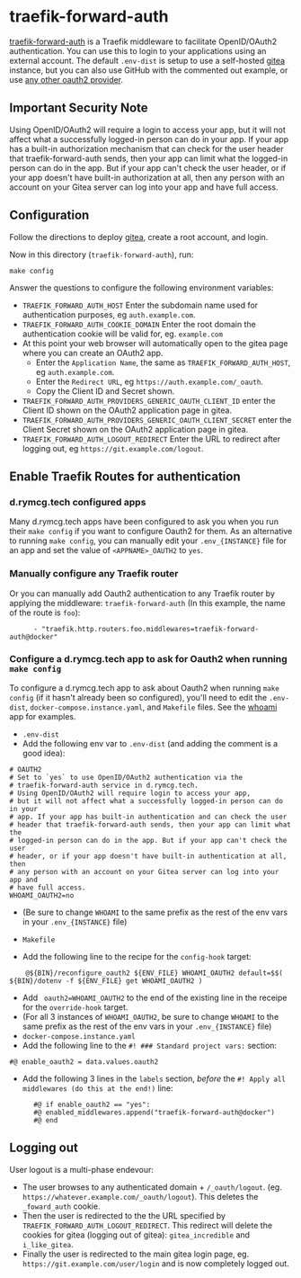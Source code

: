 # traefik-forward-auth

[traefik-forward-auth](https://github.com/thomseddon/traefik-forward-auth)
is a Traefik middleware to facilitate OpenID/OAuth2 authentication.
You can use this to login to your applications using an external
account. The default `.env-dist` is setup to use a self-hosted
[gitea](../gitea) instance, but you can also use GitHub with the
commented out example, or use [any other oauth2
provider](https://github.com/thomseddon/traefik-forward-auth/wiki/Provider-Setup).

## Important Security Note

Using OpenID/OAuth2 will require a login to access your app, but it will not
affect what a successfully logged-in person can do in your app. If your app has
a built-in authorization mechanism that can check for the user header that
traefik-forward-auth sends, then your app can limit what the logged-in person
can do in the app. But if your app can't check the user header, or if your app
doesn't have built-in authorization at all, then any person with an account
on your Gitea server can log into your app and have full access.

## Configuration

Follow the directions to deploy [gitea](../gitea), create a root
account, and login.

Now in this directory (`traefik-forward-auth`), run:

```
make config
```

Answer the questions to configure the following environment variables:

 * `TRAEFIK_FORWARD_AUTH_HOST` Enter the subdomain name used for
   authentication purposes, eg `auth.example.com`.
 * `TRAEFIK_FORWARD_AUTH_COOKIE_DOMAIN` Enter the root domain the
   authentication cookie will be valid for, eg. `example.com`
 * At this point your web browser will automatically open to the gitea
   page where you can create an OAuth2 app. 
   * Enter the `Application Name`, the same as
     `TRAEFIK_FORWARD_AUTH_HOST`, eg `auth.example.com`.
   * Enter the `Redirect URL`, eg `https://auth.example.com/_oauth`.
   * Copy the Client ID and Secret shown.
 * `TRAEFIK_FORWARD_AUTH_PROVIDERS_GENERIC_OAUTH_CLIENT_ID` enter the
   Client ID shown on the OAuth2 application page in gitea.
 * `TRAEFIK_FORWARD_AUTH_PROVIDERS_GENERIC_OAUTH_CLIENT_SECRET` enter
   the Client Secret shown on the OAuth2 application page in gitea.
 * `TRAEFIK_FORWARD_AUTH_LOGOUT_REDIRECT` Enter the URL to redirect
   after logging out, eg `https://git.example.com/logout`.

## Enable Traefik Routes for authentication

### d.rymcg.tech configured apps
Many d.rymcg.tech apps have been configured to ask you when you run their
`make config` if you want to configure Oauth2 for them. As an alternative to
running `make config`, you can manually edit your `.env_{INSTANCE}` file for
an app and set the value of `<APPNAME>_OAUTH2` to `yes`. 

### Manually configure any Traefik router
Or you can manually add Oauth2 authentication to any Traefik router by applying the
middleware: `traefik-forward-auth` (In this example, the name of the
route is `foo`):

```
      - "traefik.http.routers.foo.middlewares=traefik-forward-auth@docker"
```

### Configure a d.rymcg.tech app to ask for Oauth2 when running `make config`
To configure a d.rymcg.tech app to ask about Oauth2 when running `make config`
(if it hasn't already been so configured), you'll need to edit the
`.env-dist`, `docker-compose.instance.yaml`, and `Makefile` files.
See the [whoami](../whoami/) app for examples.
 * `.env-dist`
  * Add the following env var to `.env-dist` (and adding the comment is a good idea):
```
# OAUTH2
# Set to `yes` to use OpenID/OAuth2 authentication via the
# traefik-forward-auth service in d.rymcg.tech.
# Using OpenID/OAuth2 will require login to access your app,
# but it will not affect what a successfully logged-in person can do in your
# app. If your app has built-in authentication and can check the user
# header that traefik-forward-auth sends, then your app can limit what the
# logged-in person can do in the app. But if your app can't check the user
# header, or if your app doesn't have built-in authentication at all, then
# any person with an account on your Gitea server can log into your app and
# have full access.
WHOAMI_OAUTH2=no
```
  * (Be sure to change `WHOAMI` to the same prefix as the rest of the env vars in your `.env_{INSTANCE}` file)

 * `Makefile`
  * Add the following line to the recipe for the `config-hook` target:
```
 	@${BIN}/reconfigure_oauth2 ${ENV_FILE} WHOAMI_OAUTH2 default=$$( ${BIN}/dotenv -f ${ENV_FILE} get WHOAMI_OAUTH2 )
```
  * Add ` oauth2=WHOAMI_OAUTH2` to the end of the existing line in the receipe for the `override-hook` target.
  * (For all 3 instances of `WHOAMI_OAUTH2`, be sure to change `WHOAMI` to the same prefix as the rest of the env vars in your `.env_{INSTANCE}` file)
 * `docker-compose.instance.yaml`
  * Add the following line to the `#! ### Standard project vars:` section:
```
#@ enable_oauth2 = data.values.oauth2
```
  * Add the following 3 lines in the `labels` section, *before* the `#! Apply all middlewares (do this at the end!)` line:
```
      #@ if enable_oauth2 == "yes":
      #@ enabled_middlewares.append("traefik-forward-auth@docker")
      #@ end
```

## Logging out

User logout is a multi-phase endevour:

 * The user browses to any authenticated domain + `/_oauth/logout`.
   (eg. `https://whatever.example.com/_oauth/logout`). This deletes
   the `_foward_auth` cookie.
 * Then the user is redirected to the the URL specified by
   `TRAEFIK_FORWARD_AUTH_LOGOUT_REDIRECT`. This redirect will delete
   the cookies for gitea (logging out of gitea): `gitea_incredible`
   and `i_like_gitea`.
 * Finally the user is redirected to the main gitea login page, eg.
   `https://git.example.com/user/login` and is now completely logged
   out.
